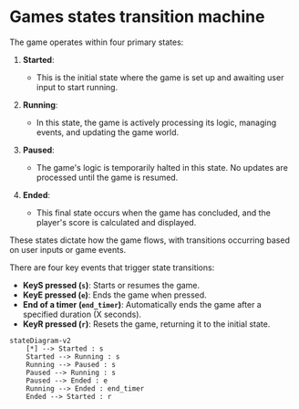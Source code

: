
# Games states transition machine
The game operates within four primary states:

1. **Started**:
   - This is the initial state where the game is set up and awaiting user input to start running.

2. **Running**:
   - In this state, the game is actively processing its logic, managing events, and updating the game world.

3. **Paused**:
   - The game's logic is temporarily halted in this state. No updates are processed until the game is resumed.

4. **Ended**:
   - This final state occurs when the game has concluded, and the player's score is calculated and displayed.

These states dictate how the game flows, with transitions occurring based on user inputs or game events.

There are four key events that trigger state transitions:

- **KeyS pressed (`s`)**: Starts or resumes the game.
- **KeyE pressed (`e`)**: Ends the game when pressed.
- **End of a timer (`end_timer`)**: Automatically ends the game after a specified duration (X seconds).
- **KeyR pressed (`r`)**: Resets the game, returning it to the initial state.

```mermaid
stateDiagram-v2
    [*] --> Started : s
    Started --> Running : s
    Running --> Paused : s
    Paused --> Running : s
    Paused --> Ended : e 
    Running --> Ended : end_timer
    Ended --> Started : r
```
